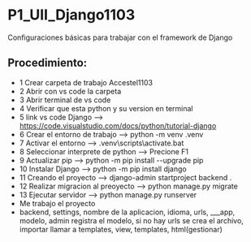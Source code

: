 # P1_UII_Django1103
Configuraciones básicas para trabajar con el framework de Django
## Procedimiento:
- 1 Crear carpeta de trabajo   Accestel1103
- 2 Abrir con vs code la carpeta
- 3 Abrir terminal de vs code
- 4 Verificar que esta python y su version en terminal
- 5 link vs code Django --> https://code.visualstudio.com/docs/python/tutorial-django
- 6 Crear el entorno de trabajo --> python -m venv .venv
- 7 Activar el entorno --> .venv\scripts\activate.bat
- 8 Seleccionar interprete de python --> Precione F1
- 9 Actualizar pip --> python -m pip install --upgrade pip
- 10 Instalar Django --> python -m pip install django
- 11 Creando el proyecto --> django-admin startproject backend .
- 12 Realizar migracion al preoyecto --> python manage.py migrate
- 13 Ejecutar servidor --> python manage.py runserver
- Me trabajo el proyecto
- backend, settings, nombre de la aplicacion, idioma, urls, ___app, modelo, admin registra el modelo, si no hay urls se crea el archivo, importar llamar a templates, view, templates, html(gestionar)
